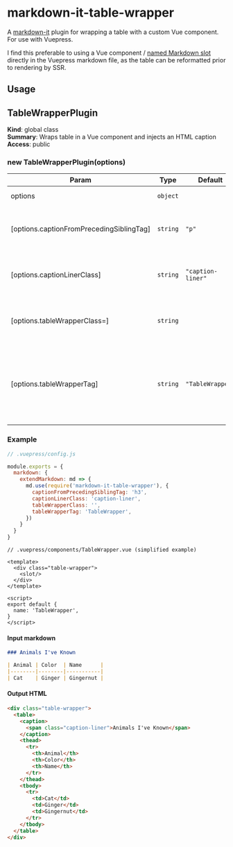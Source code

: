 # markdown-it-table-wrapper

A [markdown-it](https://github.com/markdown-it/markdown-it) plugin for wrapping a table with a custom Vue component. For use with Vuepress.

I find this preferable to using a Vue component / [named Markdown slot](https://vuepress.vuejs.org/guide/markdown-slot.html) directly in the Vuepress markdown file, as the table can be reformatted prior to rendering by SSR.

## Usage

<a name="TableWrapperPlugin"></a>

## TableWrapperPlugin
**Kind**: global class  
**Summary**: Wraps table in a Vue component and injects an HTML caption  
**Access**: public  
<a name="new_TableWrapperPlugin_new"></a>

### new TableWrapperPlugin(options)

| Param | Type | Default | Description |
| --- | --- | --- | --- |
| options | <code>object</code> |  | Instance options |
| [options.captionFromPrecedingSiblingTag] | <code>string</code> | <code>&quot;p&quot;</code> | Tag of a preceding element to pull caption text from |
| [options.captionLinerClass] | <code>string</code> | <code>&quot;caption-liner&quot;</code> | CSS class hook for styling the table caption |
| [options.tableWrapperClass=] | <code>string</code> |  | CSS class hook for styling the table wrapper |
| [options.tableWrapperTag] | <code>string</code> | <code>&quot;TableWrapper&quot;</code> | Tag name for the table wrapper (or name of the Vue component, authored separately) |


### Example

```js
// .vuepress/config.js

module.exports = {
  markdown: {
    extendMarkdown: md => {
      md.use(require('markdown-it-table-wrapper'), {
        captionFromPrecedingSiblingTag: 'h3',
        captionLinerClass: 'caption-liner',
        tableWrapperClass: '',
        tableWrapperTag: 'TableWrapper',
      })
    }
  }
}
```

```vue
// .vuepress/components/TableWrapper.vue (simplified example)

<template>
  <div class="table-wrapper">
    <slot/>
  </div>
</template>

<script>
export default {
  name: 'TableWrapper',
}
</script>
```

#### Input markdown

```md
### Animals I've Known

| Animal | Color  | Name      |
|--------|--------|-----------|
| Cat    | Ginger | Gingernut |
```

#### Output HTML

```html
<div class="table-wrapper">
  <table>
    <caption>
      <span class="caption-liner">Animals I've Known</span>
    </caption>
    <thead>
      <tr>
        <th>Animal</th>
        <th>Color</th>
        <th>Name</th>
      </tr>
    </thead>
    <tbody>
      <tr>
        <td>Cat</td>
        <td>Ginger</td>
        <td>Gingernut</td>
      </tr>
    </tbody>
  </table>
</div>
```
